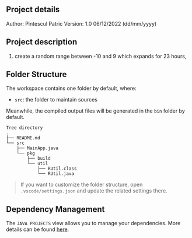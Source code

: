 ## Project details

Author: Pintescul Patric
Version: 1.0 06/12/2022 (dd/mm/yyyy)

## Project description

1) create a random range between -10 and 9 which expands for 23 hours,
## Folder Structure

The workspace contains one folder by default, where:

- `src`: the folder to maintain sources

Meanwhile, the compiled output files will be generated in the `bin` folder by default.

```
Tree directory 
.
├── README.md
└── src
    ├── MainApp.java
    └── pkg
        ├── build
        └── util
            ├── RUtil.class
            └── RUtil.java
```

> If you want to customize the folder structure, open `.vscode/settings.json` and update the related settings there.

## Dependency Management

The `JAVA PROJECTS` view allows you to manage your dependencies. More details can be found [here](https://github.com/microsoft/vscode-java-dependency#manage-dependencies).
